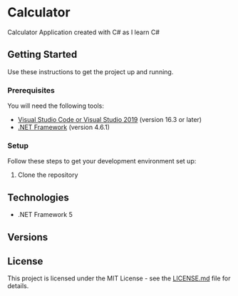 # Calculator

Calculator Application created with C# as I learn C#



## Getting Started
Use these instructions to get the project up and running.

### Prerequisites
You will need the following tools:

* [Visual Studio Code or Visual Studio 2019](https://visualstudio.microsoft.com/vs/) (version 16.3 or later)
* [.NET Framework](https://dotnet.microsoft.com/download/dotnet/5.0) (version 4.6.1)

### Setup
Follow these steps to get your development environment set up:

  1. Clone the repository

## Technologies
* .NET Framework 5

## Versions

## License

This project is licensed under the MIT License - see the [LICENSE.md](https://github.com/adrianbparra/cs-calculator/blob/master/LICENSE.md) file for details.